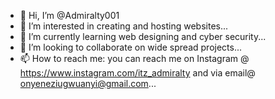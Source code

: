 - 👋 Hi, I’m @Admiralty001
- 👀 I’m interested in creating and hosting websites...
- 🌱 I’m currently learning web designing and cyber security...
- 💞️ I’m looking to collaborate on wide spread projects...
- 📫 How to reach me: you can reach me on Instagram @ https://www.instagram.com/itz_admiralty and via email@ onyeneziugwuanyi@gmail.com...

<!---
Admiralty001/Admiralty001 is a ✨ special ✨ repository because its `README.md` (this file) appears on your GitHub profile.
You can click the Preview link to take a look at your changes.
--->
